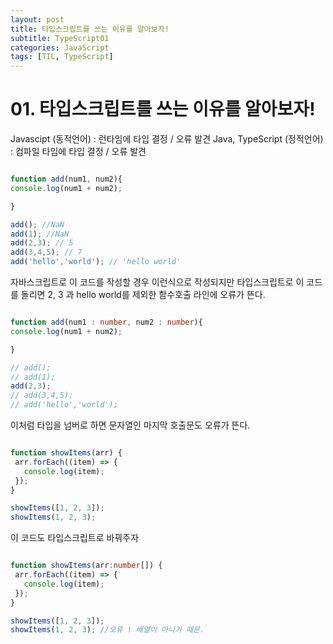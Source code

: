 ```yaml
---
layout: post
title: 타입스크립트를 쓰는 이유를 알아보자!
subtitle: TypeScript01
categories: JavaScript
tags: [TIL, TypeScript]
---
```



# 01. 타입스크립트를 쓰는 이유를 알아보자!


Javascipt (동적언어) : 런타임에 타입 결정 / 오류 발견
Java, TypeScript (정적언어) : 컴파일 타임에 타입 결정 / 오류 발견



```typescript

function add(num1, num2){
console.log(num1 + num2);

}

add(); //NaN
add(1); //NaN
add(2,3); // 5
add(3,4,5); // 7
add('hello','world'); // 'hello world'


```

자바스크립트로 이 코드를 작성할 경우 이런식으로 작성되지만 타입스크립트로 이 코드를 돌리면
2, 3 과 hello world를 제외한 함수호출 라인에 오류가 뜬다.



```typescript

function add(num1 : number, num2 : number){
console.log(num1 + num2);

}

// add();
// add(1);
add(2,3);
// add(3,4,5);
// add('hello','world');


```


이처럼 타입을 넘버로 하면 문자열인 마지막 호출문도 오류가 뜬다.


```javascript

function showItems(arr) {
 arr.forEach((item) => {
   console.log(item);
 });
}

showItems([1, 2, 3]);
showItems(1, 2, 3);

```

이 코드도 타입스크립트로 바꿔주자


```typescript

function showItems(arr:number[]) {
 arr.forEach((item) => {
   console.log(item);
 });
}

showItems([1, 2, 3]);
showItems(1, 2, 3); //오류 ! 배열이 아니기 때문.


```



